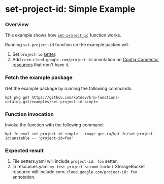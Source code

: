 # set-project-id: Simple Example

### Overview

This example shows how [`set-project-id`] function works.

Running `set-project-id` function on the example packed will:

1.  Set `project-id` [setter](https://catalog.kpt.dev/apply-setters/v0.1/?id=definitions).
2.  Add `cnrm.cloud.google.com/project-id` annotation on
    [Config Connector resources](https://cloud.google.com/config-connector/docs/reference/overview)
    that don't have it.

### Fetch the example package

Get the example package by running the following commands:

```shell
kpt pkg get https://github.com/kptdev/krm-functions-catalog.git/examples/set-project-id-simple
```

### Function invocation

Invoke the function with the following command:

```shell
kpt fn eval set-project-id-simple --image gcr.io/kpt-fn/set-project-id:unstable -- 'project-id=foo'
```

### Expected result

1.  File setters.yaml will include `project-id: foo` setter.
2.  In resources.yaml `my-test-project-second-bucket` StorageBucket resource
    will include `cnrm.cloud.google.com/project-id: foo` annotation.

[`set-project-id`]: https://catalog.kpt.dev/set-project-id/v0.1/
